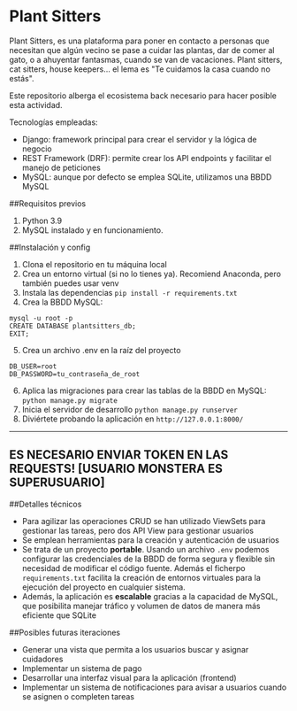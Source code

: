 # Plant Sitters

Plant Sitters, es una plataforma para poner en contacto a personas que necesitan que algún vecino se pase a cuidar las plantas, dar de comer al gato, o a ahuyentar fantasmas, cuando se van de vacaciones. Plant sitters, cat sitters, house keepers... el lema es "Te cuidamos la casa cuando no estás".

Este repositorio alberga el ecosistema back necesario para hacer posible esta actividad.

Tecnologías empleadas:

- Django: framework principal para crear el servidor y la lógica de negocio
- REST Framework (DRF): permite crear los API endpoints y facilitar el manejo de peticiones
- MySQL: aunque por defecto se emplea SQLite, utilizamos una BBDD MySQL

##Requisitos previos

1. Python 3.9
2. MySQL instalado y en funcionamiento.

##Instalación y config

1. Clona el repositorio en tu máquina local
2. Crea un entorno virtual (si no lo tienes ya). Recomiend Anaconda, pero también puedes usar venv
3. Instala las dependencias `pip install -r requirements.txt`
4. Crea la BBDD MySQL:

```
mysql -u root -p
CREATE DATABASE plantsitters_db;
EXIT;
```

5. Crea un archivo .env en la raíz del proyecto

```
DB_USER=root
DB_PASSWORD=tu_contraseña_de_root
```

6. Aplica las migraciones para crear las tablas de la BBDD en MySQL: `python manage.py migrate`
7. Inicia el servidor de desarrollo `python manage.py runserver`
8. Diviértete probando la aplicación en `http://127.0.0.1:8000/`

---

## ES NECESARIO ENVIAR TOKEN EN LAS REQUESTS! [USUARIO MONSTERA ES SUPERUSUARIO]

##Detalles técnicos

- Para agilizar las operaciones CRUD se han utilizado ViewSets para gestionar las tareas, pero dos API View para gestionar usuarios
- Se emplean herramientas para la creación y autenticación de usuarios
- Se trata de un proyecto **portable**. Usando un archivo `.env` podemos configurar las credenciales de la BBDD de forma segura y flexible sin necesidad de modificar el código fuente. Además el ficherpo `requirements.txt` facilita la creación de entornos virtuales para la ejecución del proyecto en cualquier sistema.
- Además, la aplicación es **escalable** gracias a la capacidad de MySQL, que posibilita manejar tráfico y volumen de datos de manera más eficiente que SQLite

##Posibles futuras iteraciones

- Generar una vista que permita a los usuarios buscar y asignar cuidadores
- Implementar un sistema de pago
- Desarrollar una interfaz visual para la aplicación (frontend)
- Implementar un sistema de notificaciones para avisar a usuarios cuando se asignen o completen tareas
